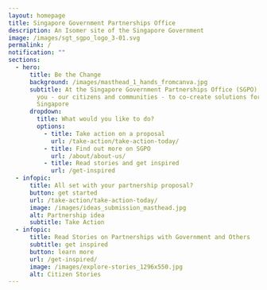 ```yaml
---
layout: homepage
title: Singapore Government Partnerships Office
description: An Isomer site of the Singapore Government
image: /images/sgt_sgpo_logo_3-01.svg
permalink: /
notification: ""
sections:
  - hero:
      title: Be the Change
      background: /images/masthead_1_hands_fromcanva.jpg
      subtitle: At the Singapore Government Partnerships Office (SGPO), we work with
        you - our citizens and communities - to co-create solutions for a better
        Singapore
      dropdown:
        title: What would you like to do?
        options:
          - title: Take action on a proposal
            url: /take-action/take-action-today/
          - title: Find out more on SGPO
            url: /about/about-us/
          - title: Read stories and get inspired
            url: /get-inspired
  - infopic:
      title: All set with your partnership proposal?
      button: get started
      url: /take-action/take-action-today/
      image: /images/ideas_submission_masthead.jpg
      alt: Partnership idea
      subtitle: Take Action
  - infopic:
      title: Read Stories on Partnerships with Government and Others
      subtitle: get inspired
      button: learn more
      url: /get-inspired/
      image: /images/explore-stories_1296x550.jpg
      alt: Citizen Stories
---
```

